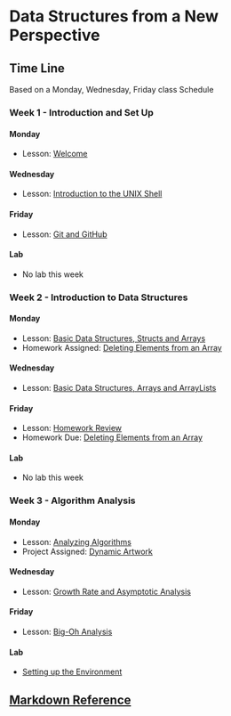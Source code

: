 # Data Structures from a New Perspective

## Time Line

Based on a Monday, Wednesday, Friday class Schedule

### Week 1 - Introduction and Set Up

#### Monday
  * Lesson: [Welcome](1_Introduction/day1.md)

#### Wednesday
  * Lesson: [Introduction to the UNIX Shell](1_Introduction/day2.md)

#### Friday
  * Lesson: [Git and GitHub](1_Introduction/day3.md)

#### Lab
  * No lab this week

### Week 2 - Introduction to Data Structures

#### Monday
  * Lesson: [Basic Data Structures, Structs and Arrays](1_Introduction/day4.md)
  * Homework Assigned: [Deleting Elements from an Array](1_Introduction/homework.md)

#### Wednesday
  * Lesson: [Basic Data Structures, Arrays and ArrayLists](1_Introduction/day5.md)

#### Friday
  * Lesson: [Homework Review](1_Introduction/day6.md)
  * Homework Due: [Deleting Elements from an Array](1_Introduction/homework.md)

#### Lab
  * No lab this week

### Week 3 - Algorithm Analysis

#### Monday
  * Lesson: [Analyzing Algorithms](2_AlgorithmAnalysis/day1.md)
  * Project Assigned: [Dynamic Artwork](2_AlgorithmAnalysis/project.md)

#### Wednesday
  * Lesson: [Growth Rate and Asymptotic Analysis](2_AlgorithmAnalysis/day2.md)

#### Friday
  * Lesson: [Big-Oh Analysis](2_AlgorithmAnalysis/day3.md)

#### Lab
  * [Setting up the Environment](2_AlgorithmAnalysis/lab.md)

## [Markdown Reference](welcome.md)